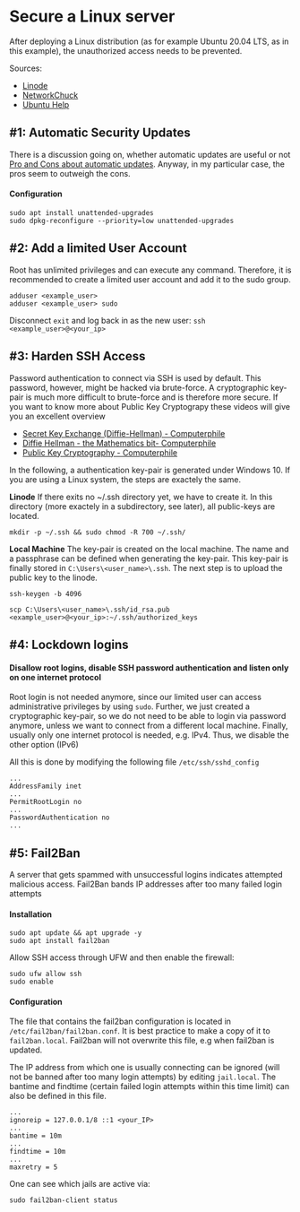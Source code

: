 # Secure a Linux server
After deploying  a Linux distribution (as for example Ubuntu 20.04 LTS, as in this example), the unauthorized access needs to be prevented.

Sources:

- [Linode](https://www.linode.com/docs/guides/securing-your-server/)
- [NetworkChuck](https://www.youtube.com/watch?v=ZhMw53Ud2tY)
- [Ubuntu Help](https://help.ubuntu.com/community/AutomaticSecurityUpdates)

## #1: Automatic Security Updates
There is a discussion going on, whether automatic updates are useful or not [Pro and Cons about automatic updates](https://fedoraproject.org/wiki/AutoUpdates#Why_use_Automatic_updates.3F). 
Anyway, in my particular case, the pros seem to outweigh the cons.

#### Configuration
```
sudo apt install unattended-upgrades
sudo dpkg-reconfigure --priority=low unattended-upgrades
```

## #2: Add a limited User Account
Root has unlimited privileges and can execute any command. Therefore, it is recommended to create a limited user account and add it to the sudo group.

```
adduser <example_user>
adduser <example_user> sudo
```

Disconnect  ```exit``` and log back in as the new user: ```ssh <example_user>@<your_ip>```

## #3: Harden SSH Access
Password authentication to connect via SSH is used by default. This password, however, might be hacked via brute-force. A cryptographic key-pair is much more difficult to brute-force and is therefore more secure. If you want to know more about Public Key Cryptograpy these videos will give you an excellent overview 
- [Secret Key Exchange (Diffie-Hellman) - Computerphile](https://www.youtube.com/watch?v=NmM9HA2MQGI)
- [Diffie Hellman - the Mathematics bit- Computerphile](https://www.youtube.com/watch?v=Yjrfm_oRO0w&t=321s)
- [Public Key Cryptography - Computerphile](https://www.youtube.com/watch?v=GSIDS_lvRv4) 

In the following, a authentication key-pair is generated under Windows 10. If you are using a Linux system, the steps are exactely the same.

**Linode**
If there exits no ~/.ssh directory yet, we have to create it. In this directory (more exactely in a subdirectory, see later), all public-keys are located.

```
mkdir -p ~/.ssh && sudo chmod -R 700 ~/.ssh/
```


**Local Machine**
The key-pair is created on the local machine. The name and a passphrase can be defined when generating the key-pair. 
This key-pair is finally stored in `C:\Users\<user_name>\.ssh`. 
The next step is to upload the public key to the linode.
```
ssh-keygen -b 4096

scp C:\Users\<user_name>\.ssh/id_rsa.pub <example_user>@<your_ip>:~/.ssh/authorized_keys
```

## #4: Lockdown logins

#### Disallow root logins, disable SSH password authentication and listen only on one internet protocol
Root login is not needed anymore, since our limited user can access administrative privileges by using `sudo`. 
Further, we just created a cryptographic key-pair, so we do not need to be able to login via password anymore, unless we want to connect from a different local machine.
Finally, usually only one internet protocol is needed, e.g. IPv4. Thus, we disable the other option (IPv6)

All this is done by modifying the following file `/etc/ssh/sshd_config`

```
...
AddressFamily inet
...
PermitRootLogin no
...
PasswordAuthentication no
...
```

## #5: Fail2Ban
A server that gets spammed with unsuccessful logins indicates attempted malicious access. Fail2Ban bands IP addresses after too many failed login attempts

#### Installation
```
sudo apt update && apt upgrade -y
sudo apt install fail2ban
```
Allow SSH access through UFW and then enable the firewall:
```
sudo ufw allow ssh
sudo enable
```

#### Configuration
The file that contains the fail2ban configuration is located in `/etc/fail2ban/fail2ban.conf`. It is best practice to make a copy of it to `fail2ban.local`. Fail2ban will not overwrite this file, e.g when fail2ban is updated.


The IP address from which one is usually connecting can be ignored (will not be banned after too many login attempts) by editing `jail.local`. 
The bantime and findtime (certain failed login attempts within this time limit) can also be defined in this file. 
```
...
ignoreip = 127.0.0.1/8 ::1 <your_IP>
...
bantime = 10m
...
findtime = 10m
...
maxretry = 5
```

One can see which jails are active via:
```
sudo fail2ban-client status
``` 
